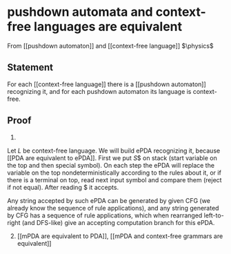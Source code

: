 # pushdown automata and context-free languages are equivalent
From [[pushdown automaton]] and [[context-free language]]
$\physics$
## Statement
For each [[context-free language]] there is a [[pushdown automaton]] recognizing it, and for each pushdown automaton its language is context-free.

## Proof
1.
Let $L$ be context-free language. We will build ePDA recognizing it, because [[PDA are equivalent to ePDA]]. First we put $S\$$ on stack (start variable on the top and then special symbol). On each step the ePDA will replace the variable on the top nondeterministically according to the rules about it, or if there is a terminal on top, read next input symbol and compare them (reject if not equal). After reading $\$$ it accepts.

Any string accepted by such ePDA can be generated by given CFG (we already know the sequence of rule applications), and any string generated by CFG has a sequence of rule applications, which when rearranged left-to-right (and DFS-like) give an accepting computation branch for this ePDA.

2. [[mPDA are equivalent to PDA]], [[mPDA and context-free grammars are equivalent]]
